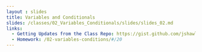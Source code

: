 ```yaml
---
layout : slides
title: Variables and Conditionals
slides: /classes/02_Variables_Conditionals/slides/slides_02.md
links:
  - Getting Updates from the Class Repo: https://gist.github.com/jshawl/3f28ba83477a0b47dde6
  - Homework: /02-variables-conditions/#/20
---
```

